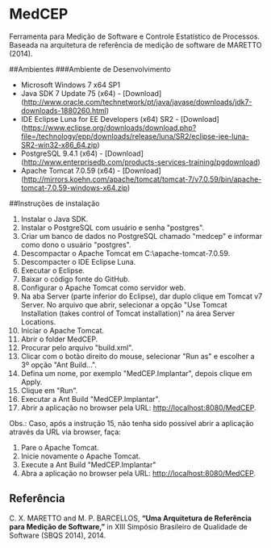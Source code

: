 # MedCEP
Ferramenta para Medição de Software e Controle Estatístico de Processos. 
<br/>Baseada na arquitetura de referência de medição de software de MARETTO (2014).

##Ambientes
###Ambiente de Desenvolvimento

- Microsoft Windows 7 x64 SP1
- Java SDK 7 Update 75 (x64) - [Download] (http://www.oracle.com/technetwork/pt/java/javase/downloads/jdk7-downloads-1880260.html)
- IDE Eclipse Luna for EE Developers (x64) SR2 - [Download] (https://www.eclipse.org/downloads/download.php?file=/technology/epp/downloads/release/luna/SR2/eclipse-jee-luna-SR2-win32-x86_64.zip)
- PostgreSQL 9.4.1 (x64) - [Download] (http://www.enterprisedb.com/products-services-training/pgdownload)
- Apache Tomcat 7.0.59 (x64) - [Download] (http://mirrors.koehn.com/apache/tomcat/tomcat-7/v7.0.59/bin/apache-tomcat-7.0.59-windows-x64.zip)

##Instruções de instalação
1. Instalar o Java SDK.
2. Instalar o PostgreSQL com usuário e senha "postgres".
2. Criar um banco de dados no PostgreSQL chamado "medcep" e informar como dono o usuário "postgres".
2. Descompactar o Apache Tomcat em C:\apache-tomcat-7.0.59.
3. Descompacter o IDE Eclipse Luna.
4. Executar o Eclipse.
5. Baixar o código fonte do GitHub.
6. Configurar o Apache Tomcat como servidor web. 
7. Na aba Server (parte inferior do Eclipse), dar duplo clique em Tomcat v7 Server. No arquivo que abrir, selecionar a opção "Use Tomcat Installation (takes control of Tomcat installation)" na área Server Locations. 
8. Iniciar o Apache Tomcat.
9. Abrir o folder MedCEP.
10. Procurar pelo arquivo "build.xml".
11. Clicar com o botão direito do mouse, selecionar "Run as" e escolher a 3º opção "Ant Build...".
12. Defina um nome, por exemplo "MedCEP.Implantar", depois clique em Apply.
13. Clique em "Run".
14. Executar a Ant Build "MedCEP.Implantar".
15. Abrir a aplicação no browser pela URL: [http://localhost:8080/MedCEP](http://localhost:8080/MedCEP).

Obs.: Caso, após a instrução 15, não tenha sido possível abrir a aplicação através da URL via browser, faça:

1. Pare o Apache Tomcat.
2. Inicie novamente o Apache Tomcat.
3. Execute a Ant Build "MedCEP.Implantar"
4. Abra a aplicação no browser pela URL: [http://localhost:8080/MedCEP](http://localhost:8080/MedCEP).

## Referência
C. X. MARETTO and M. P. BARCELLOS, <b>“Uma Arquitetura de Referência para Medição de Software,”</b> in XIII Simpósio Brasileiro de Qualidade de Software (SBQS 2014), 2014.

